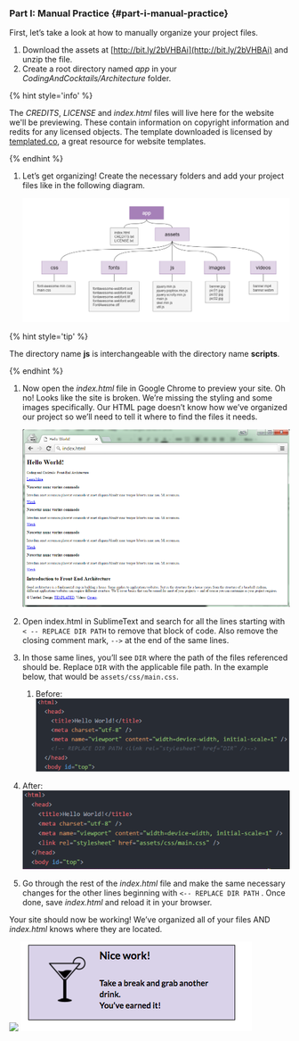 ### Part I: Manual Practice {#part-i-manual-practice}

First, let’s take a look at how to manually organize your project files.

1.  Download the assets at [http://bit.ly/2bVHBAi](http://bit.ly/2bVHBAi) and unzip the file.
2.  Create a root directory named _app_ in your _CodingAndCocktails/Architecture_ folder.

  {% hint style='info' %}

  The _CREDITS_, _LICENSE_ and _index.html_ files will live here for the website we'll be previewing. These contain information on copyright information and redits for any licensed objects. The template downloaded is licensed by [templated.co](http://templated.co), a great resource for website templates.

  {% endhint %}

1.  Let’s get organizing! Create the necessary folders and add your project files like in the following diagram.

       ![](../assets/images/image06.png)

  {% hint style='tip' %}

  The directory name **js** is interchangeable with the directory name **scripts**.

  {% endhint %}

1.  Now open the _index.html_ file in Google Chrome to preview your site. Oh no! Looks like the site is broken. We’re missing the styling and some images specifically. Our HTML page doesn’t know how we’ve organized our project so we’ll need to tell it where to find the files it needs.

       ![](../assets/images/image14.png)

1.  Open index.html in SublimeText and search for all the lines starting with ``< -- REPLACE DIR PATH``  to remove that block of code. Also remove the closing comment mark, ``-->`` at the end of the same lines.
2.  In those same lines, you’ll see  ``DIR`` where the path of the files referenced should be. Replace ``DIR`` with the applicable file path. In the example below, that would be ``assets/css/main.css``.

    1. Before:<br>
       ![](../assets/images/image02.png)

  2.  After:<br>
      ![](../assets/images/image01.png)

1.  Go through the rest of the _index.html_ file and make the same necessary changes for the other lines beginning with  ``<-- REPLACE DIR PATH`` . Once done, save _index.html_ and reload it in your browser.

Your site should now be working! We’ve organized all of your files AND _index.html_ knows where they are located.

![](../assets/images/image10.png)
![](../assets/images/7.png)
